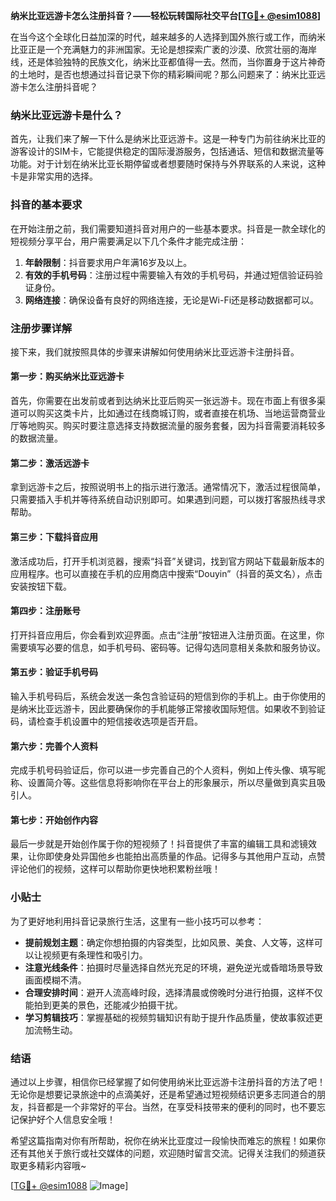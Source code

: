 **纳米比亚远游卡怎么注册抖音？——轻松玩转国际社交平台[[TG💪+ @esim1088](https://t.me/s/esim1088)]**

在当今这个全球化日益加深的时代，越来越多的人选择到国外旅行或工作，而纳米比亚正是一个充满魅力的非洲国家。无论是想探索广袤的沙漠、欣赏壮丽的海岸线，还是体验独特的民族文化，纳米比亚都值得一去。然而，当你置身于这片神奇的土地时，是否也想通过抖音记录下你的精彩瞬间呢？那么问题来了：纳米比亚远游卡怎么注册抖音呢？

### 纳米比亚远游卡是什么？

首先，让我们来了解一下什么是纳米比亚远游卡。这是一种专门为前往纳米比亚的游客设计的SIM卡，它能提供稳定的国际漫游服务，包括通话、短信和数据流量等功能。对于计划在纳米比亚长期停留或者想要随时保持与外界联系的人来说，这种卡是非常实用的选择。

### 抖音的基本要求

在开始注册之前，我们需要知道抖音对用户的一些基本要求。抖音是一款全球化的短视频分享平台，用户需要满足以下几个条件才能完成注册：

1. **年龄限制**：抖音要求用户年满16岁及以上。
2. **有效的手机号码**：注册过程中需要输入有效的手机号码，并通过短信验证码验证身份。
3. **网络连接**：确保设备有良好的网络连接，无论是Wi-Fi还是移动数据都可以。

### 注册步骤详解

接下来，我们就按照具体的步骤来讲解如何使用纳米比亚远游卡注册抖音。

#### 第一步：购买纳米比亚远游卡

首先，你需要在出发前或者到达纳米比亚后购买一张远游卡。现在市面上有很多渠道可以购买这类卡片，比如通过在线商城订购，或者直接在机场、当地运营商营业厅等地购买。购买时要注意选择支持数据流量的服务套餐，因为抖音需要消耗较多的数据流量。

#### 第二步：激活远游卡

拿到远游卡之后，按照说明书上的指示进行激活。通常情况下，激活过程很简单，只需要插入手机并等待系统自动识别即可。如果遇到问题，可以拨打客服热线寻求帮助。

#### 第三步：下载抖音应用

激活成功后，打开手机浏览器，搜索“抖音”关键词，找到官方网站下载最新版本的应用程序。也可以直接在手机的应用商店中搜索“Douyin”（抖音的英文名），点击安装按钮下载。

#### 第四步：注册账号

打开抖音应用后，你会看到欢迎界面。点击“注册”按钮进入注册页面。在这里，你需要填写必要的信息，如手机号码、密码等。记得勾选同意相关条款和服务协议。

#### 第五步：验证手机号码

输入手机号码后，系统会发送一条包含验证码的短信到你的手机上。由于你使用的是纳米比亚远游卡，因此要确保你的手机能够正常接收国际短信。如果收不到验证码，请检查手机设置中的短信接收选项是否开启。

#### 第六步：完善个人资料

完成手机号码验证后，你可以进一步完善自己的个人资料，例如上传头像、填写昵称、设置简介等。这些信息将影响你在平台上的形象展示，所以尽量做到真实且吸引人。

#### 第七步：开始创作内容

最后一步就是开始创作属于你的短视频了！抖音提供了丰富的编辑工具和滤镜效果，让你即使身处异国他乡也能拍出高质量的作品。记得多与其他用户互动，点赞评论他们的视频，这样可以帮助你更快地积累粉丝哦！

### 小贴士

为了更好地利用抖音记录旅行生活，这里有一些小技巧可以参考：

- **提前规划主题**：确定你想拍摄的内容类型，比如风景、美食、人文等，这样可以让视频更有条理性和吸引力。
- **注意光线条件**：拍摄时尽量选择自然光充足的环境，避免逆光或昏暗场景导致画面模糊不清。
- **合理安排时间**：避开人流高峰时段，选择清晨或傍晚时分进行拍摄，这样不仅能拍到更美的景色，还能减少拍摄干扰。
- **学习剪辑技巧**：掌握基础的视频剪辑知识有助于提升作品质量，使故事叙述更加流畅生动。

### 结语

通过以上步骤，相信你已经掌握了如何使用纳米比亚远游卡注册抖音的方法了吧！无论你是想要记录旅途中的点滴美好，还是希望通过短视频结识更多志同道合的朋友，抖音都是一个非常好的平台。当然，在享受科技带来的便利的同时，也不要忘记保护好个人信息安全哦！

希望这篇指南对你有所帮助，祝你在纳米比亚度过一段愉快而难忘的旅程！如果你还有其他关于旅行或社交媒体的问题，欢迎随时留言交流。记得关注我们的频道获取更多精彩内容哦~

[[TG💪+ @esim1088](https://t.me/s/esim1088) ![Image](https://i.postimg.cc/4NQfJmqS/Snipaste-2025-05-13-00-14-12.png)]